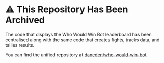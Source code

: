 # ⚠️ This Repository Has Been Archived
The code that displays the Who Would Win Bot leaderboard has been centralised along with the same code that creates fights, tracks data, and tallies results.

You can find the unified repository at [daneden/who-would-win-bot](https://github.com/daneden/who-would-win-bot)
